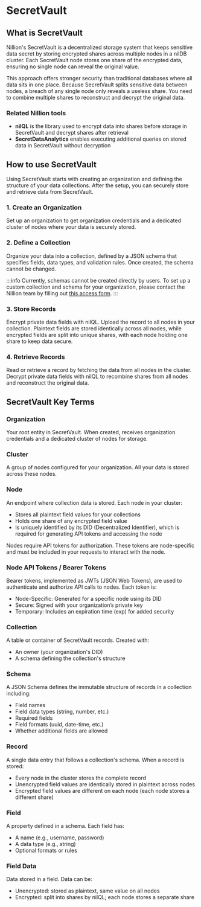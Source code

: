 # SecretVault

## What is SecretVault

Nillion's SecretVault is a decentralized storage system that keeps sensitive data secret by storing encrypted shares across multiple nodes in a nilDB cluster. Each SecretVault node stores one share of the encrypted data, ensuring no single node can reveal the original value.

This approach offers stronger security than traditional databases where all data sits in one place. Because SecretVault splits sensitive data between nodes, a breach of any single node only reveals a useless share. You need to combine multiple shares to reconstruct and decrypt the original data.

### Related Nillion tools

- **nilQL** is the library used to encrypt data into shares before storage in SecretVault and decrypt shares after retrieval
- **SecretDataAnalytics** enables executing additional queries on stored data in SecretVault without decryption

## How to use SecretVault

Using SecretVault starts with creating an organization and defining the structure of your data collections. After the setup, you can securely store and retrieve data from SecretVault.

### 1. Create an Organization

Set up an organization to get organization credentials and a dedicated cluster of nodes where your data is securely stored.

### 2. Define a Collection

Organize your data into a collection, defined by a JSON schema that specifies fields, data types, and validation rules. Once created, the schema cannot be changed.

:::info
Currently, schemas cannot be created directly by users. To set up a custom collection and schema for your organization, please contact the Nillion team by filling out [this access form](/build/secretVault-secretDataAnalytics/access).
:::

### 3. Store Records

Encrypt private data fields with nilQL. Upload the record to all nodes in your collection. Plaintext fields are stored identically across all nodes, while encrypted fields are split into unique shares, with each node holding one share to keep data secure.

### 4. Retrieve Records

Read or retrieve a record by fetching the data from all nodes in the cluster. Decrypt private data fields with nilQL to recombine shares from all nodes and reconstruct the original data.

## SecretVault Key Terms

### Organization

Your root entity in SecretVault. When created, receives organization credentials and a dedicated cluster of nodes for storage.

### Cluster

A group of nodes configured for your organization. All your data is stored across these nodes.

### Node

An endpoint where collection data is stored. Each node in your cluster:

- Stores all plaintext field values for your collections
- Holds one share of any encrypted field value
- Is uniquely identified by its DID (Decentralized Identifier), which is required for generating API tokens and accessing the node

Nodes require API tokens for authorization. These tokens are node-specific and must be included in your requests to interact with the node.

### Node API Tokens / Bearer Tokens

Bearer tokens, implemented as JWTs (JSON Web Tokens), are used to authenticate and authorize API calls to nodes. Each token is:

- Node-Specific: Generated for a specific node using its DID
- Secure: Signed with your organization’s private key
- Temporary: Includes an expiration time (exp) for added security

### Collection

A table or container of SecretVault records. Created with:

- An owner (your organization's DID)
- A schema defining the collection's structure

### Schema

A JSON Schema defines the immutable structure of records in a collection including:

- Field names
- Field data types (string, number, etc.)
- Required fields
- Field formats (uuid, date-time, etc.)
- Whether additional fields are allowed

### Record

A single data entry that follows a collection's schema. When a record is stored:

- Every node in the cluster stores the complete record
- Unencrypted field values are identically stored in plaintext across nodes
- Encrypted field values are different on each node (each node stores a different share)

### Field

A property defined in a schema. Each field has:

- A name (e.g., username, password)
- A data type (e.g., string)
- Optional formats or rules

### Field Data

Data stored in a field. Data can be:

- Unencrypted: stored as plaintext, same value on all nodes
- Encrypted: split into shares by nilQL; each node stores a separate share
